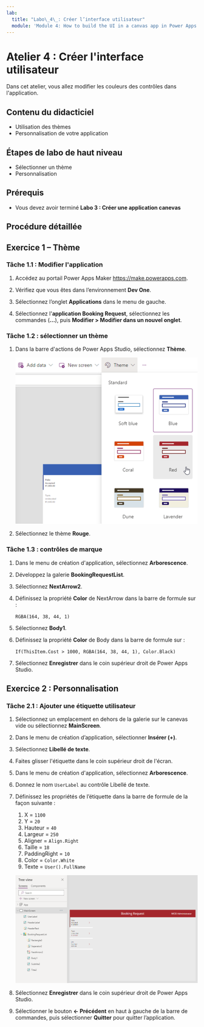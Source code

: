 ```yaml
---
lab:
  title: "Labo\_4\_: Créer l’interface utilisateur"
  module: 'Module 4: How to build the UI in a canvas app in Power Apps'
---
```


# Atelier 4 : Créer l'interface utilisateur

Dans cet atelier, vous allez modifier les couleurs des contrôles dans l'application.

## Contenu du didacticiel

- Utilisation des thèmes
- Personnalisation de votre application

## Étapes de labo de haut niveau

- Sélectionner un thème
- Personnalisation
  
## Prérequis

- Vous devez avoir terminé **Labo 3 : Créer une application canevas**

## Procédure détaillée

## Exercice 1 – Thème

### Tâche 1.1 : Modifier l'application

1. Accédez au portail Power Apps Maker <https://make.powerapps.com>.

1. Vérifiez que vous êtes dans l’environnement **Dev One**.

1. Sélectionnez l’onglet **Applications** dans le menu de gauche.

1. Sélectionnez l'**application Booking Request**, sélectionnez les commandes (**...**), puis **Modifier > Modifier dans un nouvel onglet**.

### Tâche 1.2 : sélectionner un thème

1. Dans la barre d'actions de Power Apps Studio, sélectionnez **Thème**.

    ![Capture d'écran de Sélectionner les thèmes.](../media/select-theme.png)

1. Sélectionnez le thème **Rouge**.

### Tâche 1.3 : contrôles de marque

1. Dans le menu de création d'application, sélectionnez **Arborescence**.

1. Développez la galerie **BookingRequestList**.

1. Sélectionnez **NextArrow2**.

1. Définissez la propriété **Color** de NextArrow dans la barre de formule sur :

    ```powerappsfl
    RGBA(164, 38, 44, 1)
    ```

1. Sélectionnez **Body1**.

1. Définissez la propriété **Color** de Body dans la barre de formule sur :

    ```powerappsfl
    If(ThisItem.Cost > 1000, RGBA(164, 38, 44, 1), Color.Black)
    ```

1. Sélectionnez **Enregistrer** dans le coin supérieur droit de Power Apps Studio.


## Exercice 2 : Personnalisation

### Tâche 2.1 : Ajouter une étiquette utilisateur

1. Sélectionnez un emplacement en dehors de la galerie sur le canevas vide ou sélectionnez **MainScreen**.

1. Dans le menu de création d’application, sélectionner **Insérer (+)**.

1. Sélectionnez **Libellé de texte**.

1. Faites glisser l'étiquette dans le coin supérieur droit de l'écran.

1. Dans le menu de création d'application, sélectionnez **Arborescence**.

1. Donnez le nom `UserLabel` au contrôle Libellé de texte.

1. Définissez les propriétés de l’étiquette dans la barre de formule de la façon suivante :

   1. X = `1100`
   1. Y = `20`
   1. Hauteur = `40`
   1. Largeur = `250`
   1. Aligner = `Align.Right`
   1. Taille = `18`
   1. PaddingRight = `10`
   1. Color = `Color.White`
   1. Texte = `User().FullName`

    ![Capture d'écran de l'écran principal avec personnalisation.](../media/main-screen-personalized.png)

1. Sélectionnez **Enregistrer** dans le coin supérieur droit de Power Apps Studio.

1. Sélectionner le bouton **<- Précédent** en haut à gauche de la barre de commandes, puis sélectionner **Quitter** pour quitter l’application.
